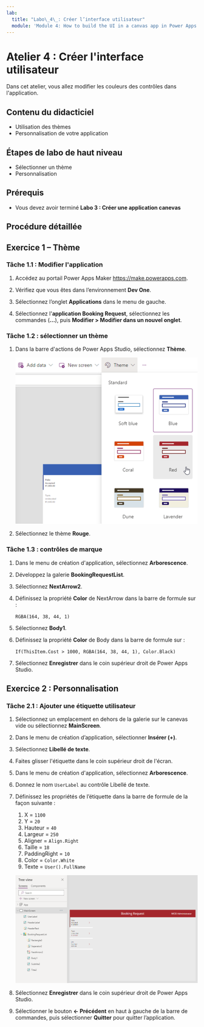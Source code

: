 ```yaml
---
lab:
  title: "Labo\_4\_: Créer l’interface utilisateur"
  module: 'Module 4: How to build the UI in a canvas app in Power Apps'
---
```


# Atelier 4 : Créer l'interface utilisateur

Dans cet atelier, vous allez modifier les couleurs des contrôles dans l'application.

## Contenu du didacticiel

- Utilisation des thèmes
- Personnalisation de votre application

## Étapes de labo de haut niveau

- Sélectionner un thème
- Personnalisation
  
## Prérequis

- Vous devez avoir terminé **Labo 3 : Créer une application canevas**

## Procédure détaillée

## Exercice 1 – Thème

### Tâche 1.1 : Modifier l'application

1. Accédez au portail Power Apps Maker <https://make.powerapps.com>.

1. Vérifiez que vous êtes dans l’environnement **Dev One**.

1. Sélectionnez l’onglet **Applications** dans le menu de gauche.

1. Sélectionnez l'**application Booking Request**, sélectionnez les commandes (**...**), puis **Modifier > Modifier dans un nouvel onglet**.

### Tâche 1.2 : sélectionner un thème

1. Dans la barre d'actions de Power Apps Studio, sélectionnez **Thème**.

    ![Capture d'écran de Sélectionner les thèmes.](../media/select-theme.png)

1. Sélectionnez le thème **Rouge**.

### Tâche 1.3 : contrôles de marque

1. Dans le menu de création d'application, sélectionnez **Arborescence**.

1. Développez la galerie **BookingRequestList**.

1. Sélectionnez **NextArrow2**.

1. Définissez la propriété **Color** de NextArrow dans la barre de formule sur :

    ```powerappsfl
    RGBA(164, 38, 44, 1)
    ```

1. Sélectionnez **Body1**.

1. Définissez la propriété **Color** de Body dans la barre de formule sur :

    ```powerappsfl
    If(ThisItem.Cost > 1000, RGBA(164, 38, 44, 1), Color.Black)
    ```

1. Sélectionnez **Enregistrer** dans le coin supérieur droit de Power Apps Studio.


## Exercice 2 : Personnalisation

### Tâche 2.1 : Ajouter une étiquette utilisateur

1. Sélectionnez un emplacement en dehors de la galerie sur le canevas vide ou sélectionnez **MainScreen**.

1. Dans le menu de création d’application, sélectionner **Insérer (+)**.

1. Sélectionnez **Libellé de texte**.

1. Faites glisser l'étiquette dans le coin supérieur droit de l'écran.

1. Dans le menu de création d'application, sélectionnez **Arborescence**.

1. Donnez le nom `UserLabel` au contrôle Libellé de texte.

1. Définissez les propriétés de l’étiquette dans la barre de formule de la façon suivante :

   1. X = `1100`
   1. Y = `20`
   1. Hauteur = `40`
   1. Largeur = `250`
   1. Aligner = `Align.Right`
   1. Taille = `18`
   1. PaddingRight = `10`
   1. Color = `Color.White`
   1. Texte = `User().FullName`

    ![Capture d'écran de l'écran principal avec personnalisation.](../media/main-screen-personalized.png)

1. Sélectionnez **Enregistrer** dans le coin supérieur droit de Power Apps Studio.

1. Sélectionner le bouton **<- Précédent** en haut à gauche de la barre de commandes, puis sélectionner **Quitter** pour quitter l’application.
